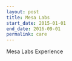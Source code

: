 ```yaml
---
layout: post
title: Mesa Labs
start_date: 2015-01-01
end_date: 2016-09-01
permalink: care
---
```


Mesa Labs Experience
